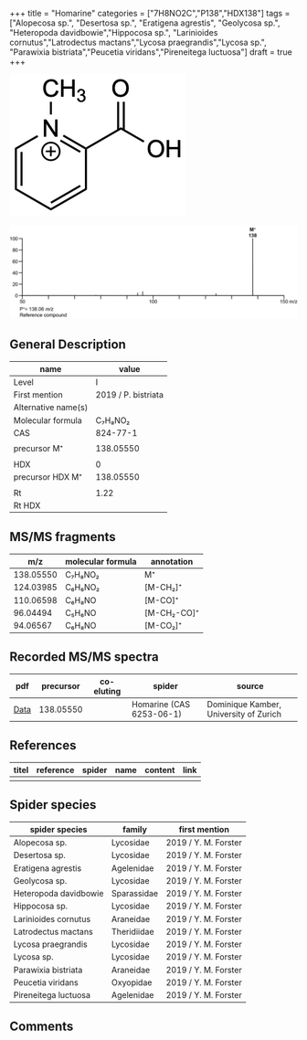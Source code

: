 +++
title = "Homarine"
categories = ["7H8NO2C","P138","HDX138"]
tags = ["Alopecosa sp.",
"Desertosa sp.",
"Eratigena agrestis",
"Geolycosa sp.",
"Heteropoda davidbowie","Hippocosa sp.",
"Larinioides cornutus","Latrodectus mactans","Lycosa praegrandis","Lycosa sp.",
"Parawixia bistriata","Peucetia viridans","Pireneitega luctuosa"]
draft = true
+++

![](/img/Homarine.png)

![](/img_MSMS/138_Homarine.png)

## General Description

| name                | value               |
|---------------------|---------------------|
| Level               | I                   |
| First mention       | 2019 / P. bistriata |
| Alternative name(s) |                     |
| Molecular formula   | C₇H₈NO₂             |
| CAS                 | 824-77-1            |
|                     |                     |
| precursor M⁺        | 138.05550           |
|                     |                     |
| HDX                 | 0                   |
| precursor HDX M⁺    | 138.05550           |
|                     |                     |
| Rt                  | 1.22                |
| Rt HDX              |                     |

## MS/MS fragments

| m/z       | molecular formula | annotation  |
|-----------|-------------------|-------------|
| 138.05550 | C₇H₈NO₂           | M⁺          |
| 124.03985 | C₆H₆NO₂           | [M-CH₂]⁺    |
| 110.06598 | C₆H₈NO            | [M-CO]⁺     |
| 96.04494  | C₅H₆NO            | [M-CH₂-CO]⁺ |
| 94.06567  | C₆H₈NO            | [M-CO₂]⁺    |

## Recorded MS/MS spectra

| pdf                                | precursor | co-eluting | spider                    | source                                 |
|------------------------------------|-----------|------------|---------------------------|----------------------------------------|
| [Data](/pdf/138_Homarine_1-22.pdf) | 138.05550 |            | Homarine (CAS 6253-06-1) | Dominique Kamber, University of Zurich |

## References

| titel | reference | spider | name | content | link |
|-------|-----------|--------|------|---------|------|
|       |           |        |      |         |      |

## Spider species

| spider species        | family      | first mention        |
|-----------------------|-------------|----------------------|
| Alopecosa sp.         | Lycosidae   | 2019 / Y. M. Forster |
| Desertosa sp.         | Lycosidae   | 2019 / Y. M. Forster |
| Eratigena agrestis    | Agelenidae  | 2019 / Y. M. Forster |
| Geolycosa sp.         | Lycosidae   | 2019 / Y. M. Forster |
| Heteropoda davidbowie | Sparassidae | 2019 / Y. M. Forster |
| Hippocosa sp.         | Lycosidae   | 2019 / Y. M. Forster |
| Larinioides cornutus  | Araneidae   | 2019 / Y. M. Forster |
| Latrodectus mactans   | Theridiidae | 2019 / Y. M. Forster |
| Lycosa praegrandis    | Lycosidae   | 2019 / Y. M. Forster |
| Lycosa sp.            | Lycosidae   | 2019 / Y. M. Forster |
| Parawixia bistriata   | Araneidae   | 2019 / Y. M. Forster |
| Peucetia viridans     | Oxyopidae   | 2019 / Y. M. Forster |
| Pireneitega luctuosa  | Agelenidae  | 2019 / Y. M. Forster |

## Comments